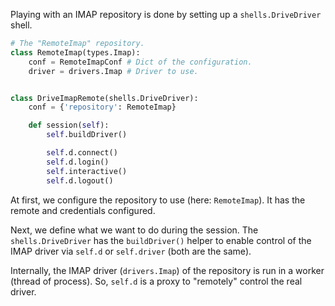 

Playing with an IMAP repository is done by setting up a `shells.DriveDriver` shell.

``` python
# The "RemoteImap" repository.
class RemoteImap(types.Imap):
    conf = RemoteImapConf # Dict of the configuration.
    driver = drivers.Imap # Driver to use.


class DriveImapRemote(shells.DriveDriver):
    conf = {'repository': RemoteImap}

    def session(self):
        self.buildDriver()

        self.d.connect()
        self.d.login()
        self.interactive()
        self.d.logout()
```

At first, we configure the repository to use (here: `RemoteImap`). It has the
remote and credentials configured.

Next, we define what we want to do during the session. The `shells.DriveDriver`
has the `buildDriver()` helper to enable control of the IMAP driver via
`self.d` or `self.driver` (both are the same).

Internally, the IMAP driver (`drivers.Imap`) of the repository is run in a
worker (thread of process). So, `self.d` is a proxy to "remotely" control the
real driver.
